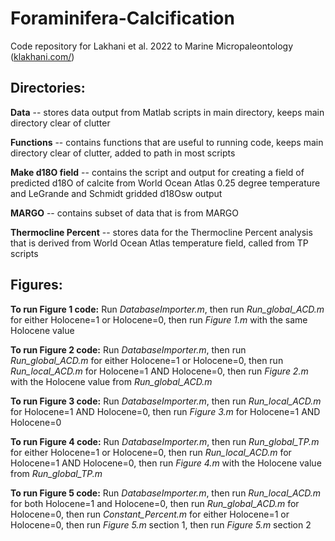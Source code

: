 # **Foraminifera-Calcification**
Code repository for Lakhani et al. 2022 to Marine Micropaleontology ([klakhani.com/](http://klakhani.com/files/Lakhani_et_al._2022.pdf))

## **Directories:**

**Data** -- stores data output from Matlab scripts in main directory, keeps main directory clear of clutter

**Functions** -- contains functions that are useful to running code, keeps main directory clear of clutter, added to path in most scripts

**Make d18O field** -- contains the script and output for creating a field of predicted d18O of calcite from World Ocean Atlas 0.25 degree temperature and LeGrande and Schmidt gridded d18Osw output

**MARGO** -- contains subset of data that is from MARGO

**Thermocline Percent** -- stores data for the Thermocline Percent analysis that is derived from World Ocean Atlas temperature field, called from TP scripts

## **Figures:**
**To run Figure 1 code:** Run *DatabaseImporter.m*, then run *Run_global_ACD.m* for either Holocene=1 or Holocene=0, then run *Figure 1.m* with the same Holocene value

**To run Figure 2 code:** Run *DatabaseImporter.m*, then run *Run_global_ACD.m* for either Holocene=1 or Holocene=0, then run *Run_local_ACD.m* for Holocene=1 AND Holocene=0, then run *Figure 2.m* with the Holocene value from *Run_global_ACD.m*

**To run Figure 3 code:** Run *DatabaseImporter.m*, then run *Run_local_ACD.m* for Holocene=1 AND Holocene=0, then run *Figure 3.m* for Holocene=1 AND Holocene=0

**To run Figure 4 code:** Run *DatabaseImporter.m*, then run *Run_global_TP.m* for either Holocene=1 or Holocene=0, then run *Run_local_ACD.m* for Holocene=1 AND Holocene=0, then run *Figure 4.m* with the Holocene value from *Run_global_TP.m*

**To run Figure 5 code:** Run *DatabaseImporter.m*, then run *Run_local_ACD.m* for both Holocene=1 and Holocene=0, then run *Run_global_ACD.m* for Holocene=0, then run *Constant_Percent.m* for either Holocene=1 or Holocene=0, then run *Figure 5.m* section 1, then run *Figure 5.m* section 2
